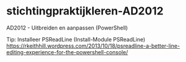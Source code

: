 # stichtingpraktijkleren-AD2012
AD2012 - Uitbreiden en aanpassen (PowerShell)

Tip: Installeer PSReadLine (Install-Module PSReadLine)  
https://rkeithhill.wordpress.com/2013/10/18/psreadline-a-better-line-editing-experience-for-the-powershell-console/
